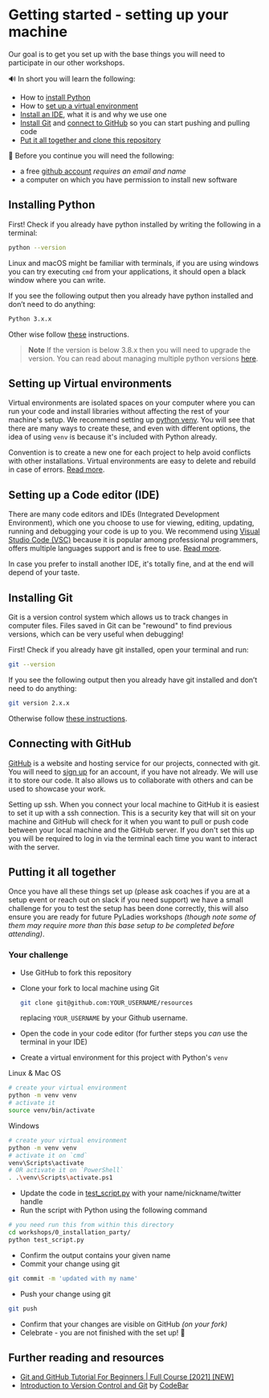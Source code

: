 # Getting started - setting up your machine

Our goal is to get you set up with the base things you will need to participate in our other workshops.

🔊 In short you will learn the following:

- How to [install Python](#installing-python)
- How to [set up a virtual environment](#setting-up-virtual-environments)
- [Install an IDE](#setting-up-a-code-editor-ide), what it is and why we use one
- [Install Git](#installing-git) and [connect to GitHub](#getting-started---setting-up-your-machine) so you can start pushing and pulling code
- [Put it all together and clone this repository](#putting-it-all-together)

🚨 Before you continue you will need the following:

- a free [github account](https://github.com/signup) *requires an email and name*
- a computer on which you have permission to install new software

## Installing Python

First!
Check if you already have python installed by writing the following in a terminal:

```sh
python --version
```

Linux and macOS might be familiar with terminals, if you are using windows you
can try executing `cmd` from your applications, it should open a black window
where you can write.

If you see the following output then you already have python installed and don’t need to do anything:

```sh
Python 3.x.x
```

Other wise follow [these](https://tutorial.djangogirls.org/en/installation/#python) instructions.

> **Note**
> If the version is below 3.8.x then you will need to upgrade the version.
> You can read about managing multiple python versions [here](https://github.com/pyenv/pyenv#simple-python-version-management-pyenv).


## Setting up Virtual environments

Virtual environments are isolated spaces on your computer where you can run your code and install libraries without affecting the rest of your machine's setup. We recommend setting up [python venv](https://docs.python.org/3/library/venv.html). You will see that there are many ways to create these, and even with different options, the idea of using `venv` is because it's included with Python already.

Convention is to create a new one for each project to help avoid conflicts with other installations. Virtual environments are easy to delete and rebuild in case of errors. [Read more](https://realpython.com/python-virtual-environments-a-primer/).

## Setting up a Code editor (IDE)

There are many code editors and IDEs (Integrated Development Environment), which one you choose to use for viewing, editing, updating, running and debugging your code is up to you.
We recommend using [Visual Studio Code (VSC)](https://code.visualstudio.com) because it is popular among professional programmers, offers multiple languages support and is free to use. [Read more](https://realpython.com/python-ides-code-editors-guide/).

In case you prefer to install another IDE, it's totally fine, and at the end
will depend of your taste.

## Installing Git

Git is a version control system which allows us to track changes in computer files. Files saved in Git can be "rewound" to find previous versions, which can be very useful when debugging!

First!
Check if you already have git installed, open your terminal and run:

```sh
git --version
```

If you see the following output then you already have git installed and don’t need to do anything:

```sh
git version 2.x.x
```

Otherwise follow [these instructions](https://github.com/git-guides/install-git).

## Connecting with GitHub

[GitHub](https//github.com) is a website and hosting service for our projects, connected with git. You will need to [sign up](https://github.com/join) for an account, if you have not already. We will use it to store our code. It also allows us to collaborate with others and can be used to showcase your work.

Setting up ssh. When you connect your local machine to GitHub it is easiest to set it up with a ssh connection. This is a security key that will sit on your machine and GitHub will check for it when you want to pull or push code between your local machine and the GitHub server. If you don't set this up you will be required to log in via the terminal each time you want to interact with the server.

## Putting it all together

Once you have all these things set up (please ask coaches if you are at a setup event or reach out on slack if you need support) we have a small challenge for you to test the setup has been done correctly, this will also ensure you are ready for future PyLadies workshops *(though note some of them may require more than this base setup to be completed before attending)*.

### Your challenge

- Use GitHub to fork this repository
- Clone your fork to local machine using Git

  ```sh
  git clone git@github.com:YOUR_USERNAME/resources
  ```
  replacing `YOUR_USERNAME` by your Github username.
- Open the code in your code editor (for further steps you *can* use the terminal in your IDE)
- Create a virtual environment for this project with Python's `venv`

Linux & Mac OS
```sh
# create your virtual environment
python -m venv venv
# activate it
source venv/bin/activate

```

Windows
```sh
# create your virtual environment
python -m venv venv
# activate it on `cmd`
venv\Scripts\activate
# OR activate it on `PowerShell`
. .\venv\Scripts\activate.ps1
```
- Update the code in [test_script.py](README.md) with your name/nickname/twitter handle
- Run the script with Python using the following command

```sh
# you need run this from within this directory
cd workshops/0_installation_party/
python test_script.py
```
- Confirm the output contains your given name
- Commit your change using git

```sh
git commit -m 'updated with my name'
```
- Push your change using git

```sh
git push
```
- Confirm that your changes are visible on GitHub *(on your fork)*
- Celebrate - you are not finished with the set up! 🎉

## Further reading and resources

- [Git and GitHub Tutorial For Beginners | Full Course [2021] [NEW]](https://www.youtube.com/watch?v=3fUbBnN_H2c)
- [Introduction to Version Control and Git](http://tutorials.codebar.io/version-control/introduction/tutorial.html) by [CodeBar](https://codebar.io/)
